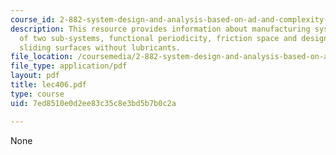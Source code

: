 ```yaml
---
course_id: 2-882-system-design-and-analysis-based-on-ad-and-complexity-theories-spring-2005
description: This resource provides information about manufacturing system composed
  of two sub-systems, functional periodicity, friction space and design of low friction
  sliding surfaces without lubricants.
file_location: /coursemedia/2-882-system-design-and-analysis-based-on-ad-and-complexity-theories-spring-2005/7ed8510e0d2ee83c35c8e3bd5b7b0c2a_lec406.pdf
file_type: application/pdf
layout: pdf
title: lec406.pdf
type: course
uid: 7ed8510e0d2ee83c35c8e3bd5b7b0c2a

---
```

None